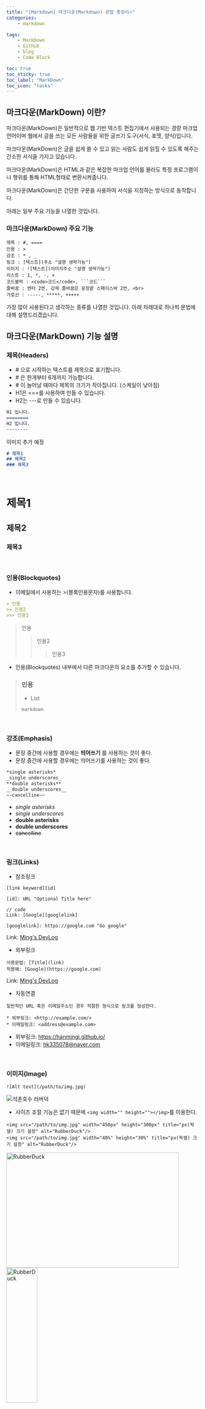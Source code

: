 ```yaml
---
title: "[Markdown] 마크다운(Markdown) 문법 총정리🔥"
categories:
    - markdown

tags:
    - MarkDown
    - Github
    - blog
    - Code Block

toc: true
toc_sticky: true
toc_label: "MarkDown"
toc_icon: "tasks"
---
```

## 마크다운(MarkDown) 이란?
마크다운(MarkDown)은 일반적으로 웹 기반 텍스트 편집기에서 사용되는 경량 마크업 언어이며 웹에서 글을 쓰는 모든 사람들을 위한 글쓰기 도구(서식, 포맷, 양식)입니다.

마크다운(MarkDown)은 글을 쉽게 쓸 수 있고 읽는 사람도 쉽게 읽힐 수 있도록 해주는 간소한 서식을 가지고 있습니다.

마크다운(MarkDown)은 HTML과 같은 복잡한 마크업 언어를 몰라도 특정 프로그램이나 행위를 통해 HTML형태로 변환시켜줍니다.

마크다운(MarkDown)은 간단한 구문을 사용하여 서식을 지정하는 방식으로 동작합니다.

아래는 일부 주요 기능을 나열한 것입니다.

### 마크다운(MarkDown) 주요 기능
```
제목 : #, ====
인용 : >
강조 : * , _
링크 : [텍스트](주소 "설명 생략가능")
이미지 : ![텍스트](이미지주소 "설명 생략가능")
리스트 : 1, *, -, +
코드블럭 : <code>코드</code>, ```코드```
줄바꿈 : 엔터 2번, 강제 줄바꿈은 문장끝 스페이스바 2번, <br>
가로선 : -----, *****, +++++
```
가장 많이 사용된다고 생각하는 종류를 나열한 것입니다.
아래 차례대로 하나씩 문법에 대해 설명드리겠습니다.

## 마크다운(MarkDown) 기능 설명
### 제목(Headers)
* \# 으로 시작하는 텍스트를 제목으로 표기합니다.
* \# 은 한개부터 6개까지 가능합니다.
* \# 이 늘어날 때마다 제목의 크기가 작아집니다. (스케일이 낮아짐)
* H1은 ===를 사용하여 만들 수 있습니다.
* H2는 ---로 만들 수 있습니다.

```markdown
H1 입니다.
========
H2 입니다.
--------
```
이미지 추가 예정


```markdown
# 제목1
## 제목2
### 제목3
```
<br>

# 제목1
## 제목2
### 제목3

<br>

### 인용(Blockquotes)
* 이메일에서 사용하는 \>(블록인용문자)를 사용합니다.

```markdown
> 인용
>> 인용2
>>> 인용3
```
> 인용
>> 인용2
>>>   인용3

* 인용(Blockquotes) 내부에서 다른 마크다운의 요소를 추가할 수 있습니다.

> ### 인용
> * List
> 
> ```markdown
> markdown
>```

<br>

### 강조(Emphasis)
* 문장 중간에 사용할 경우에는 **띄어쓰기** 를 사용하는 것이 좋다.   
* 문장 중간에 사용할 경우에는 띄어쓰기를 사용하는 것이 좋다.

```markdown
*single asterisks*
_single underscores_
**double asterisks**
__double underscores__
~~cancelline~~
```

* *single asterisks*
* _single underscores_
* **double asterisks**
* __double underscores__
* ~~cancelline~~

<br>

### 링크(Links)
* 참조링크

```
[link keyword][id]

[id]: URL "Optional Title here"

// code
Link: [Google][googlelink]

[googlelink]: https://google.com "Go google"
```

Link: [Ming's DevLog][DevLog]

[DevLog]: https://hanmingi.github.io

* 외부링크

```
사용문법: [Title](link)
적용예: [Google](https://google.com)
```
Link: [Ming's DevLog](https://hanmingi.github.io)


* 자동연결

```
일반적인 URL 혹은 이메일주소인 경우 적절한 형식으로 링크를 형성한다.

* 외부링크: <http://example.com/>
* 이메일링크: <address@example.com>
```

* 외부링크: <https://hanmingi.github.io/>
* 이메일링크: <hk335078@naver.com>

<br>

### 이미지(Image)

```
![Alt text](/path/to/img.jpg)
```
![석촌호수 러버덕](http://cfile6.uf.tistory.com/image/2426E646543C9B4532C7B0)

* 사이즈 조절 기능은 없기 때문에 ```<img width="" height=""></img>```를 이용한다.

```
<img src="/path/to/img.jpg" width="450px" height="300px" title="px(픽셀) 크기 설정" alt="RubberDuck"/>
<img src="/path/to/img.jpg" width="40%" height="30%" title="px(픽셀) 크기 설정" alt="RubberDuck"/>
```

<img src="http://cfile6.uf.tistory.com/image/2426E646543C9B4532C7B0" width="450px" height="300px" title="px(픽셀) 크기 설정" alt="RubberDuck"/>
<br>
<img src="http://cfile6.uf.tistory.com/image/2426E646543C9B4532C7B0" width="40%" height="30%" title="%(비율) 크기 설정" alt="RubberDuck"/>


### 수평선(Horizontal Rules)
### 줄바꿈(Line Breaks)
### 목록(List)
### 특수문자
### 코드블럭(CodeBlock)
### 체크리스트(ChcekList)
### 표(Table)
